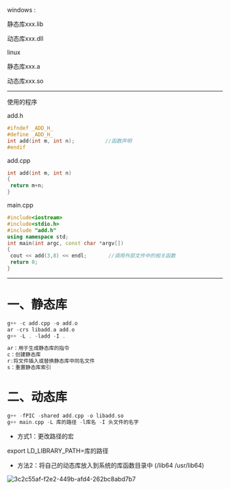 windows :

静态库xxx.lib

动态库xxx.dll

linux

静态库xxx.a

动态库xxx.so

---

使用的程序

add.h

```cpp
#ifndef _ADD_H_
#define _ADD_H_
int add(int m, int n);          //函数声明
#endif
```

add.cpp

```cpp
int add(int m, int n)
{
 return m+n;
}
```

main.cpp

```cpp
#include<iostream>
#include<stdio.h>
#include "add.h"
using namespace std;
int main(int argc, const char *argv[])
{
 cout << add(3,8) << endl;       //调用外部文件中的相关函数
 return 0;
}
```

---

# 一、静态库

```cpp
g++ -c add.cpp -o add.o
ar -crs libadd.a add.o
g++ -L . -ladd -I .

ar：用于生成静态库的指令
c：创建静态库
r:将文件插入或替换静态库中同名文件
s：重置静态库索引
```



# 二、动态库

```cpp
g++ -fPIC -shared add.cpp -o libadd.so
g++ main.cpp -L 库的路径 -l库名 -I 头文件的名字

```

- 方式1：更改路径的宏

export LD_LIBRARY_PATH=库的路径

- 方法2：将自己的动态库放入到系统的库函数目录中 (/lib64 /usr/lib64)

![3c2c55af-f2e2-449b-afd4-262bc8abd7b7](file:///C:/Users/LEGION/Pictures/3c2c55af-f2e2-449b-afd4-262bc8abd7b7.png)

